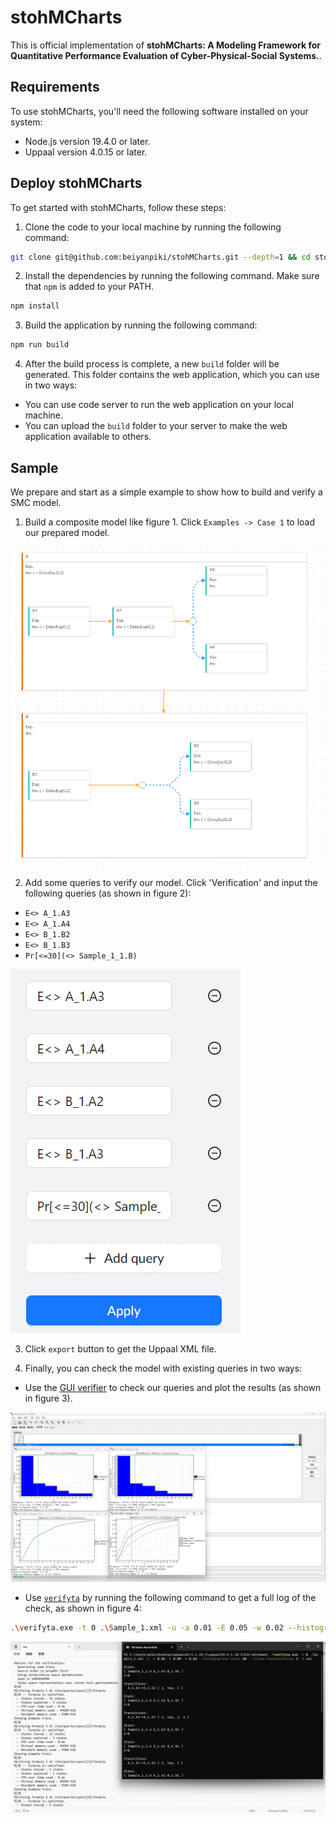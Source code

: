 # stohMCharts

This is official implementation of **stohMCharts: A Modeling Framework for Quantitative Performance Evaluation of Cyber-Physical-Social Systems.**. 

## Requirements

To use stohMCharts, you'll need the following software installed on your system:

- Node.js version 19.4.0 or later.
- Uppaal version 4.0.15 or later.
 
## Deploy stohMCharts

To get started with stohMCharts, follow these steps:

1. Clone the code to your local machine by running the following command:

```bash
git clone git@github.com:beiyanpiki/stohMCharts.git --depth=1 && cd stohMCharts
```

2. Install the dependencies by running the following command. Make sure that `npm` is added to your PATH.

```bash
npm install
```

3. Build the application by running the following command:

```bash
npm run build
```

4. After the build process is complete, a new `build` folder will be generated. This folder contains the web application, which you can use in two ways:

- You can use code server to run the web application on your local machine.
- You can upload the `build` folder to your server to make the web application available to others.

## Sample

We prepare and start as a simple example to show how to build and verify a SMC model. 

1. Build a composite model like figure 1. Click `Examples -> Case 1` to load our prepared model.

![Figure 1](doc/figure1.png)


2. Add some queries to verify our model. Click 'Verification' and input the following queries (as shown in figure 2):
- ``E<> A_1.A3``
- ``E<> A_1.A4``
- ``E<> B_1.B2``
- ``E<> B_1.B3``
- ``Pr[<=30](<> Sample_1_1.B)``

![Figure 2](doc/figure2.png)

3. Click `export` button to get the Uppaal XML file.

4. Finally, you can check the model with existing queries in two ways:

- Use the [GUI verifier](https://docs.uppaal.org/gui-reference/verifier/) to check our queries and plot the results (as shown in figure 3).

![Figure 3](doc/figure3.png)

- Use [`verifyta`](https://docs.uppaal.org/toolsandapi/verifyta/) by running the following command to get a full log of the check, as shown in figure 4:
```bash
.\verifyta.exe -t 0 .\Sample_1.xml -u -a 0.01 -E 0.05 -w 0.02 --histogram-bar-count 50  --state-representation 3  > out
```

![Figure 4](doc/figure4.png)
